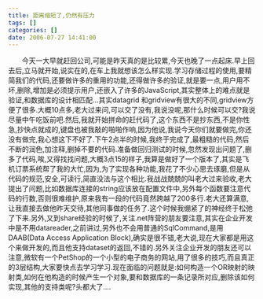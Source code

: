 ```yaml
---
title: 距离缩短了,仍然有压力
tags: []
categories: []
date: 2006-07-27 14:41:00 
---
```



&emsp;&emsp;今天一大早就赶回公司,可能是昨天真的是比较累,今天也晚了一点起床.早上回去后,立马就开始,说实在的,在车上我就想该怎么样实现.学习存储过程的使用,要精简我们的代码,还要做许多的重用的功能,还得做许多的验证,就是要一点,用户用不坏,删除,增加是必须提示用户,还嵌入了许多的JavaScript,其实整体上的难点就是验证,和数据库的设计相匹配...其实datagrid 和gridview有很大的不同,gridview方便了很多.大概10点多,老大过来问,可以交了没有,我说没呢,那什么时候可以交?我说尽量中午吃饭前吧.然后,我就开始拼命的赶代码了,这个东西不是抄东西,不是你性急,抄快点就成的,键盘也被我敲的啪啪作响,因为他说,我说今天你们就要做完,你还没有做完,我心想这下不好了.下午2点半的时候,我终于完成了,最粗糙的代码,然后不断的润色,加注释,删掉不要的代码.准备做回归测试的时候,忽然发现出问题了,删多了代码,唉,又得找找问题,大概3点15的样子,我算是做好了一个版本了,其实是飞机订票系统帮了我的大忙,因为,为了实现各种功能,我花了不少心思去琢磨,但是从代码的规范,安全,可读行,简直没法与这个相比.我战战兢兢的叫老大过来验收,老大提出了问题,比如数据库连接的string应该放在配置文件中,另外每个函数要注意代码的行数,否则很难维护,原来我有一段的代码竟然跨越了200多行.老大还算满意,让我直接去做他昨天交待,其他同事做的任务了.这个时候我绷紧了的神经终于松弛了下来.另外,又到share经验的时候了,关注.net阵营的朋友要注意,其实在企业开发中是不用datareader,之前讲过,另外也不会用普通的SqlCommand,是用DAAB(Data Access Application Block),确实是很不错,老大说,现在大家都是用这个来做开发的,而且他支持dataset的返回,不错的.另外关注企业开发的朋友还可以注意,微软有一个PetShop的一个小型的电子商务的网站,用了很多的技巧,而且真正的3层结构,大家要快点去学习学习.现在面临的问题就是:如何构造一个OR映射的映射类,如何在他构造的时候产生一个对象,要和数据库的一条记录所对应,删除该如何实现,其他的支持类呢?头都大了....
